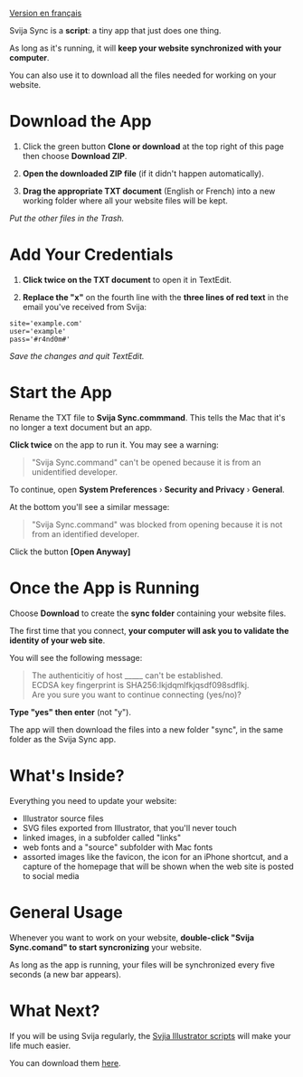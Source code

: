 [Version en français](https://github.com/svijasvg/svija-sync/blob/master/readme-fr.md)

Svija Sync is a **script**: a tiny app that just does one thing.

As long as it's running, it will **keep your website synchronized with your computer**.

You can also use it to download all the files needed for working on your website.

# Download the App

1. Click the green button **Clone or download** at the top right of this page then choose **Download ZIP**.

2. **Open the downloaded ZIP file** (if it didn't happen automatically).

2. **Drag the appropriate TXT document** (English or French) into a new working folder where all your website files will be kept.

*Put the other files in the Trash.*

# Add Your Credentials

1. **Click twice on the TXT document** to open it in TextEdit.

2. **Replace the "**x**"** on the fourth line with the **three lines of red text** in the email you've received from Svija:  

```
site='example.com'  
user='example'  
pass='#r4nd0m#'  
```
*Save the changes and quit TextEdit.*

# Start the App

Rename the TXT file to **Svija Sync.commmand**. This tells the Mac that it's no longer a text document but an app.

**Click twice** on the app to run it. You may see a warning:

>"Svija Sync.command" can't be opened because it is from an unidentified developer.

To continue, open **System Preferences** › **Security and Privacy** › **General**.

At the bottom you'll see a similar message:

>"Svija Sync.command" was blocked from opening because it is not from an identified developer.

Click the button **[Open Anyway]**

# Once the App is Running

Choose **Download** to create the **sync folder** containing your website files.

The first time that you connect, **your computer will ask you to validate the identity of your web site**.

You will see the following message:

>The authenticitiy of host _____ can't be established.  
>ECDSA key fingerprint is SHA256:lkjdqmlfkjqsdf098sdflkj.  
>Are you sure you want to continue connecting (yes/no)?

**Type "yes" then enter** (not "y").

The app will then download the files into a new folder "sync", in the same folder as the Svija Sync app.

# What's Inside?

Everything you need to update your website:

* Illustrator source files
* SVG files exported from Illustrator, that you'll never touch
* linked images, in a subfolder called "links"
* web fonts and a "source" subfolder with Mac fonts
* assorted images like the favicon, the icon for an iPhone shortcut, and a capture of the homepage that will be shown when the web site is posted to social media

# General Usage

Whenever you want to work on your website, **double-click "Svija Sync.comand" to start syncronizing** your website.

As long as the app is running, your files will be synchronized every five seconds (a new bar appears).

# What Next?

If you will be using Svija regularly, the [Svjia Illustrator scripts](https://github.com/svijasvg/illustrator-scripts) will make your life much easier.

You can download them [here](https://github.com/svijasvg/illustrator-scripts).
